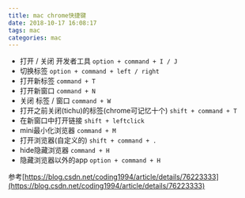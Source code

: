 ```yaml
---
title: mac chrome快捷键
date: 2018-10-17 16:08:17
tags: mac
categories: mac
---
```


* 打开 / 关闭 开发者工具 `option + command + I / J`
* 切换标签 `option + command + left / right`
* 打开新标签 `command + T`
* 打开新窗口 `command + N`
* 关闭 标签 / 窗口 `command + W`
* 打开之前关闭(tichu)的标签(chrome可记忆十个) `shift + command + T`
* 在新窗口中打开链接 `shift + leftclick`
* mini最小化浏览器 `command + M`
* 打开浏览器(自定义的) `shift + command + .`
* hide隐藏浏览器 `command + H`
* 隐藏浏览器以外的app `option + command + H`
  
参考[https://blog.csdn.net/coding1994/article/details/76223333](https://blog.csdn.net/coding1994/article/details/76223333)

